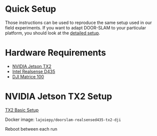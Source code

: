 # Quick Setup
Those instructions can be used to reproduce the same setup used in our field 
experiments. If you want to adapt DOOR-SLAM to your particular platform, you
should look at the [detailed setup](detailed_setup.md).

# Hardware Requirements
- [NVIDIA Jetson TX2](https://developer.nvidia.com/embedded/jetson-tx2)
- [Intel Realsense D435](https://www.intelrealsense.com/depth-camera-d435/)
- [DJI Matrice 100](https://www.dji.com/ca/matrice100?gclid=CjwKCAiA8qLvBRAbEiwAE_ZzPUsslCzK26_TNCYhazw-pswp8oyLU29d8VnYrAOUlDPAR7XsSxS3gxoC0noQAvD_BwE)

<!-- Computer basic setup (link to other file) -->
# NVIDIA Jetson TX2 Setup 
[TX2 Basic Setup](tx2_setup.md)

<!-- Pull docker images -->
Docker image: `lajoiepy/doorslam-realsensed435-tx2-dji`

<!-- Install bash commands -->

<!-- Sequence of bash commands to run -->

Reboot between each run